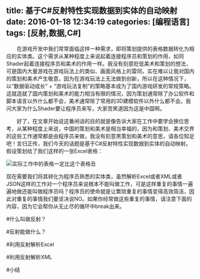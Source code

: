 title: 基于C#反射特性实现数据到实体的自动映射
date: 2016-01-18 12:34:19
categories: [编程语言]
tags: [反射,数据,C#]
---
&emsp;&emsp;在游戏开发中我们常常面临这样一种需求，即将策划提供的表格数据转化为相应的实体类。这个需求从某种程度上来说起着连接程序员和策划的作用，如同Shader起着连接程序员和美术的作用一样。我没有刻意贬低美术和策划的想法，可是国内大量游戏在游戏玩法上的类似、画面风格上的雷同，实在难以让我对国内的策划和美术产生敬意。因为在游戏玩法上无法做到创新，所以在这种情况下，以“数据驱动成长” + “游戏玩法复制”的策略基本成为了国内游戏研发的常规策略。这就造就了国内策划和美术的能力相当有限的情况，因为策划通常除了办公软件和脚本语言以外什么都不会，美术通常除了常用的3D建模软件以外什么都不会。我问大家为什么Shader要让程序员来写，大家苦笑道因为这是中国啊。
<!--more-->
&emsp;&emsp;好了，在文章开始说这番闲话的目的就是像告诉大家在工作中要学会换位思考，从某种程度上来说，中国的策划和美术是相当幸福的，因为和策划、美术交界的这些工作通常都是由程序员来做，我没有刻意黑策划和美术的意思，请各位知足吧！言归正传，我们今天的话题是基于C#反射特性实现数据到实体的自动映射。假设策划给了我们这样的一张Excel表格：

![实际工作中的表格一定比这个表格丑]()

现在需要我们将其转化为程序员熟悉的实体类，虽然解析Excel或者XML或者JSON这样的工作对一个程序员来说根本不能叫做工作，可是这样重复的事情一遍遍地做还能叫做程序员吗？程序员的使命就是让繁琐重复的事情变得高效简洁，因此对重复的事情我们要坚决说NO。如果你经常做这些重复的事情，请注意下面的内容，因为它会帮你从无止尽的循环中break出来。

#什么叫做反射？
&emsp;&emsp;

#反射能做什么？

#利用反射解析Excel

#利用反射解析XML

#小结


